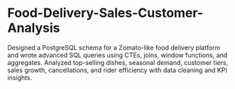 # Food-Delivery-Sales-Customer-Analysis
Designed a PostgreSQL schema for a Zomato-like food delivery platform and wrote advanced SQL queries using CTEs, joins, window functions, and aggregates. Analyzed top-selling dishes, seasonal demand, customer tiers, sales growth, cancellations, and rider efficiency with data cleaning and KPI insights.


